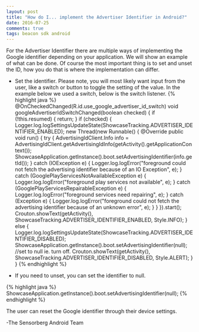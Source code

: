 ```yaml
---
layout: post
title: "How do I... implement the Advertiser Identifier in Android?"
date: 2016-07-25
comments: true
tags: beacon sdk android
---
```

For the Advertiser Identifier there are multiple ways of implementing the Google identifier depending on your application. We
will show an example of what can be done. Of course the most important thing is to set and unset the ID, how 
you do that is where the implementation can differ.


- Set the identifier. Please note, you will most likely want input from the user, like a switch or button to toggle the setting of the value. 
In the example below we used a switch, below is the switch listener. 
{% highlight java %}
    @OnCheckedChanged(R.id.use_google_advertiser_id_switch)
    void googleAdvertiserIdSwitchChanged(boolean checked) {
        if (!this.resumed) {
            return;
        }
        if (checked) {
            Logger.log.logSettingsUpdateState(ShowcaseTracking.ADVERTISER_IDENTIFIER_ENABLED);
            new Thread(new Runnable() {
                @Override
                public void run() {
                    try {
                        AdvertisingIdClient.Info info = AdvertisingIdClient.getAdvertisingIdInfo(getActivity().getApplicationContext());
                        ShowcaseApplication.getInstance().boot.setAdvertisingIdentifier(info.getId());
                    } catch (IOException e) {
                        Logger.log.logError("foreground could not fetch the advertising identifier because of an IO Exception", e);
                    } catch (GooglePlayServicesNotAvailableException e) {
                        Logger.log.logError("foreground play services not available", e);
                    } catch (GooglePlayServicesRepairableException e) {
                        Logger.log.logError("foreground  services need repairing", e);
                    } catch (Exception e) {
                        Logger.log.logError("foreground could not fetch the advertising identifier because of an unknown error", e);
                    }
                }
            }).start();
            Crouton.showText(getActivity(), ShowcaseTracking.ADVERTISER_IDENTIFIER_ENABLED, Style.INFO);
        } else {
            Logger.log.logSettingsUpdateState(ShowcaseTracking.ADVERTISER_IDENTIFIER_DISABLED);
            ShowcaseApplication.getInstance().boot.setAdvertisingIdentifier(null); //set to null ie. turn off.
            Crouton.showText(getActivity(), ShowcaseTracking.ADVERTISER_IDENTIFIER_DISABLED, Style.ALERT);
        }
    }
{% endhighlight %}

- If you need to unset, you can set the identifier to null. 

{% highlight java %}
ShowcaseApplication.getInstance().boot.setAdvertisingIdentifier(null);
{% endhighlight %}

The user can reset the Google identifier through their device settings.

-The Sensorberg Android Team
